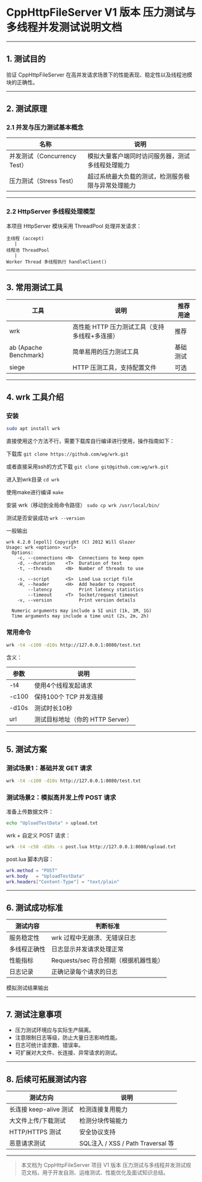 # CppHttpFileServer V1 版本 压力测试与多线程并发测试说明文档

---

## 1. 测试目的

验证 CppHttpFileServer 在高并发请求场景下的性能表现、稳定性以及线程池模块的正确性。

---

## 2. 测试原理

### 2.1 并发与压力测试基本概念

| 名称                         | 说明                                               |
| ---------------------------- | -------------------------------------------------- |
| 并发测试（Concurrency Test） | 模拟大量客户端同时访问服务器，测试多线程处理能力   |
| 压力测试（Stress Test）      | 超过系统最大负载的测试，检测服务极限与异常处理能力 |

---

### 2.2 HttpServer 多线程处理模型

本项目 HttpServer 模块采用 ThreadPool 处理并发请求：

```
主线程 (accept)
   |
线程池 ThreadPool
   |
Worker Thread 多线程执行 handleClient()
```

---

## 3. 常用测试工具

| 工具                  | 说明                                          | 推荐用途 |
| --------------------- | --------------------------------------------- | -------- |
| wrk                   | 高性能 HTTP 压力测试工具（支持多线程+多连接） | 推荐     |
| ab (Apache Benchmark) | 简单易用的压力测试工具                        | 基础测试 |
| siege                 | HTTP 压测工具，支持配置文件                   | 可选     |

---

## 4. wrk 工具介绍

### 安装

```bash
sudo apt install wrk
```

直接使用这个方法不行，需要下载库自行编译进行使用，操作指南如下：

下载库 `git clone https://github.com/wg/wrk.git`

或者直接采用ssh的方式下载  `git clone git@github.com:wg/wrk.git`

进入到wrk目录  `cd wrk`

使用make进行编译  `make`

安装 wrk（移动到全局命令路径）  `sudo cp wrk /usr/local/bin/`

测试是否安装成功  `wrk --version`

一般输出

```
wrk 4.2.0 [epoll] Copyright (C) 2012 Will Glozer
Usage: wrk <options> <url>                        
  Options:                                        
    -c, --connections <N>  Connections to keep open   
    -d, --duration    <T>  Duration of test       
    -t, --threads     <N>  Number of threads to use   
                                                  
    -s, --script      <S>  Load Lua script file   
    -H, --header      <H>  Add header to request  
        --latency          Print latency statistics   
        --timeout     <T>  Socket/request timeout   
    -v, --version          Print version details  
                                                  
  Numeric arguments may include a SI unit (1k, 1M, 1G)
  Time arguments may include a time unit (2s, 2m, 2h)
```


### 常用命令

```bash
wrk -t4 -c100 -d10s http://127.0.0.1:8080/test.txt
```

含义：

| 参数  | 说明                             |
| ----- | -------------------------------- |
| -t4   | 使用4个线程发起请求              |
| -c100 | 保持100个 TCP 并发连接           |
| -d10s | 测试时长10秒                     |
| url   | 测试目标地址（你的 HTTP Server） |

---

## 5. 测试方案

### 测试场景1：基础并发 GET 请求

```bash
wrk -t4 -c100 -d10s http://127.0.0.1:8080/test.txt
```

### 测试场景2：模拟高并发上传 POST 请求

准备上传数据文件：

```bash
echo "UploadTestData" > upload.txt
```

wrk + 自定义 POST 请求：

```bash
wrk -t4 -c50 -d10s -s post.lua http://127.0.0.1:8080/upload.txt
```

post.lua 脚本内容：

```lua
wrk.method = "POST"
wrk.body   = "UploadTestData"
wrk.headers["Content-Type"] = "text/plain"
```

---

## 6. 测试成功标准

| 测试内容     | 判断标准                              |
| ------------ | ------------------------------------- |
| 服务稳定性   | wrk 过程中无崩溃、无错误日志          |
| 多线程正确性 | 日志显示并发请求处理正常              |
| 性能指标     | Requests/sec 符合预期（根据机器性能） |
| 日志记录     | 正确记录每个请求的日志                |



模拟测试结果输出





---

## 7. 测试注意事项

- 压力测试环境应与实际生产隔离。
- 注意限制日志等级，防止大量日志影响性能。
- 日志可统计请求数、错误率。
- 可扩展对大文件、长连接、异常请求的测试。

---

## 8. 后续可拓展测试内容

| 测试方向               | 说明                              |
| ---------------------- | --------------------------------- |
| 长连接 keep-alive 测试 | 检测连接复用能力                  |
| 大文件上传/下载测试    | 检测分块传输能力                  |
| HTTP/HTTPS 测试        | 安全协议支持                      |
| 恶意请求测试           | SQL注入 / XSS / Path Traversal 等 |

---

> 本文档为 CppHttpFileServer 项目 V1 版本 压力测试与多线程并发测试规范文档，用于开发自测、运维测试、性能优化及面试知识总结。

